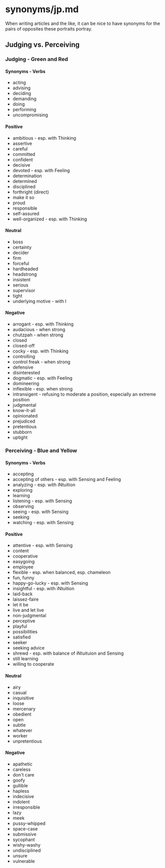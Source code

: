 
# synonyms/jp.md

When writing articles and the like, it can be nice to have synonyms for the pairs of opposites
these portraits portray.


## Judging vs. Perceiving

### Judging - Green and Red

#### Synonyms - Verbs
- acting
- advising
- deciding
- demanding
- doing
- performing
- uncompromising

#### Positive
- ambitious - esp. with Thinking
- assertive
- careful
- committed
- confident
- decisive
- devoted - esp. with Feeling
- determination
- determined
- disciplined
- forthright (direct)
- make it so
- proud
- responsible
- self-assured
- well-organized - esp. with Thinking

#### Neutral
- boss
- certainty
- decider
- firm
- forceful
- hardheaded
- headstrong
- insistent
- serious
- supervisor
- tight
- underlying motive - with I

#### Negative
- arrogant - esp. with Thinking
- audacious - when strong
- chutzpah - when strong
- closed
- closed-off
- cocky - esp. with Thinking
- controlling
- control freak - when strong
- defensive
- disinterested
- dogmatic - esp. with Feeling
- domineering
- inflexible - esp. when strong
- intransigent - refusing to moderate a position, especially an extreme position
- judgmental
- know-it-all
- opinionated
- prejudiced
- pretentious
- stubborn
- uptight


### Perceiving - Blue and Yellow

#### Synonyms - Verbs
- accepting
- accepting of others - esp. with Sensing and Feeling
- analyzing - esp. with iNtuition
- exploring
- learning
- listening - esp. with Sensing
- observing
- seeing - esp. with Sensing
- seeking
- watching - esp. with Sensing

#### Positive
- attentive - esp. with Sensing
- content
- cooperative
- easygoing
- employee
- flexible - esp. when balanced, esp. chameleon
- fun, funny
- happy-go-lucky - esp. with Sensing
- insightful - esp. with iNtuition
- laid-back
- laissez-faire
- let it be
- live and let live
- non-judgmental
- perceptive
- playful
- possibilities
- satisfied
- seeker
- seeking advice
- shrewd - esp. with balance of iNtuituion and Sensing
- still learning
- willing to cooperate

#### Neutral
- airy
- casual
- inquisitive
- loose
- mercenary
- obedient
- open
- subtle
- whatever
- worker
- unpretentious

#### Negative
- apathetic
- careless
- don't care
- goofy
- gullible
- hapless
- indecisive
- indolent
- irresponsible
- lazy
- meek
- pussy-whipped
- space-case
- submissive
- sycophant
- wishy-washy
- undisciplined
- unsure
- vulnerable

